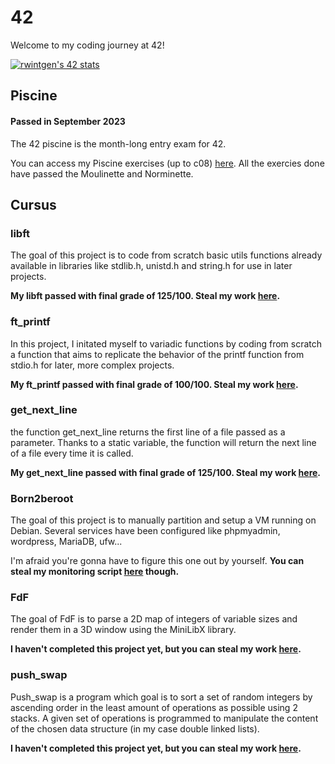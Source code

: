# 42
Welcome to my coding journey at 42!

[![rwintgen's 42 stats](https://badge42.coday.fr/api/v2/clrv21dv5517501p4v0sbfuz1/stats?cursusId=21&coalitionId=219)](https://github.com/Coday-meric/badge42)
## Piscine
#### Passed in September 2023
The 42 piscine is the month-long entry exam for 42.

You can access my Piscine exercises (up to c08) [here](https://github.com/rwintgen/42/tree/main/piscine_42). All the exercies done have passed the Moulinette and Norminette.

## Cursus
### libft
The goal of this project is to code from scratch basic utils functions already available in libraries like stdlib.h, unistd.h and string.h for use in later projects.

__My libft passed with final grade of 125/100. Steal my work [here](https://github.com/rwintgen/42/tree/main/libft).__

### ft_printf
In this project, I initated myself to variadic functions by coding from scratch a function that aims to replicate the behavior of the printf function from stdio.h for later, more complex projects.

__My ft_printf passed with final grade of 100/100. Steal my work [here](https://github.com/rwintgen/42/tree/main/ft_printf).__

### get_next_line
the function get_next_line returns the first line of a file passed as a parameter. Thanks to a static variable, the function will return the next line of a file every time it is called.

__My get_next_line passed with final grade of 125/100. Steal my work [here](https://github.com/rwintgen/42/tree/main/get_next_line).__

### Born2beroot
The goal of this project is to manually partition and setup a VM running on Debian. Several services have been configured like phpmyadmin, wordpress, MariaDB, ufw...

I'm afraid you're gonna have to figure this one out by yourself. __You can steal my monitoring script [here](https://github.com/rwintgen/42/tree/main/Born2beroot) though.__

### FdF
The goal of FdF is to parse a 2D map of integers of variable sizes and render them in a 3D window using the MiniLibX library.

__I haven't completed this project yet, but you can steal my work [here](https://github.com/rwintgen/42/tree/main/FdF).__

### push_swap
Push_swap is a program which goal is to sort a set of random integers by ascending order in the least amount of operations as possible using 2 stacks. A given set of operations is programmed to manipulate the content of the chosen data structure (in my case double linked lists).

__I haven't completed this project yet, but you can steal my work [here](https://github.com/rwintgen/42/tree/main/push_swap).__
